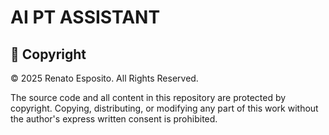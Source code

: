 # AI PT ASSISTANT
## 🚫 Copyright

© 2025 Renato Esposito. All Rights Reserved.

The source code and all content in this repository are protected by copyright. Copying, distributing, or modifying any part of this work without the author's express written consent is prohibited.

